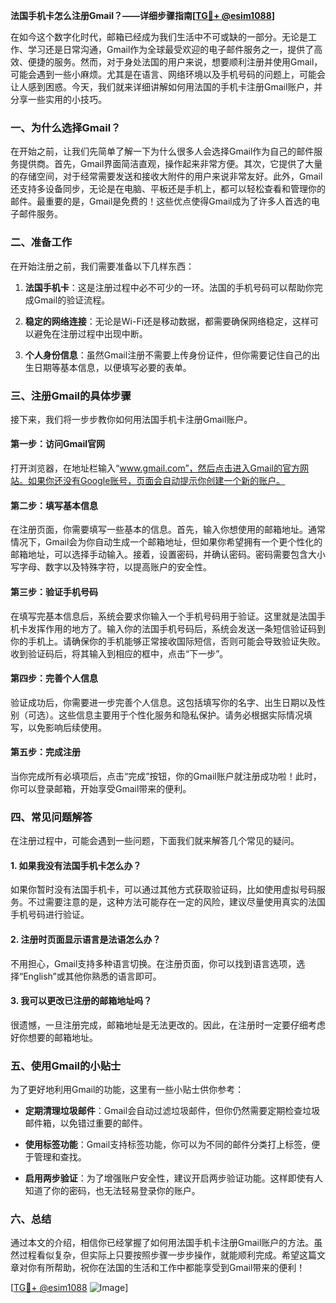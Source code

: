 **法国手机卡怎么注册Gmail？——详细步骤指南[[TG💪+ @esim1088](https://t.me/s/esim1088)]**

在如今这个数字化时代，邮箱已经成为我们生活中不可或缺的一部分。无论是工作、学习还是日常沟通，Gmail作为全球最受欢迎的电子邮件服务之一，提供了高效、便捷的服务。然而，对于身处法国的用户来说，想要顺利注册并使用Gmail，可能会遇到一些小麻烦。尤其是在语言、网络环境以及手机号码的问题上，可能会让人感到困惑。今天，我们就来详细讲解如何用法国的手机卡注册Gmail账户，并分享一些实用的小技巧。

### 一、为什么选择Gmail？

在开始之前，让我们先简单了解一下为什么很多人会选择Gmail作为自己的邮件服务提供商。首先，Gmail界面简洁直观，操作起来非常方便。其次，它提供了大量的存储空间，对于经常需要发送和接收大附件的用户来说非常友好。此外，Gmail还支持多设备同步，无论是在电脑、平板还是手机上，都可以轻松查看和管理你的邮件。最重要的是，Gmail是免费的！这些优点使得Gmail成为了许多人首选的电子邮件服务。

### 二、准备工作

在开始注册之前，我们需要准备以下几样东西：

1. **法国手机卡**：这是注册过程中必不可少的一环。法国的手机号码可以帮助你完成Gmail的验证流程。
   
2. **稳定的网络连接**：无论是Wi-Fi还是移动数据，都需要确保网络稳定，这样可以避免在注册过程中出现中断。

3. **个人身份信息**：虽然Gmail注册不需要上传身份证件，但你需要记住自己的出生日期等基本信息，以便填写必要的表单。

### 三、注册Gmail的具体步骤

接下来，我们将一步步教你如何用法国手机卡注册Gmail账户。

#### 第一步：访问Gmail官网

打开浏览器，在地址栏输入“www.gmail.com”，然后点击进入Gmail的官方网站。如果你还没有Google账号，页面会自动提示你创建一个新的账户。

#### 第二步：填写基本信息

在注册页面，你需要填写一些基本的信息。首先，输入你想使用的邮箱地址。通常情况下，Gmail会为你自动生成一个邮箱地址，但如果你希望拥有一个更个性化的邮箱地址，可以选择手动输入。接着，设置密码，并确认密码。密码需要包含大小写字母、数字以及特殊字符，以提高账户的安全性。

#### 第三步：验证手机号码

在填写完基本信息后，系统会要求你输入一个手机号码用于验证。这里就是法国手机卡发挥作用的地方了。输入你的法国手机号码后，系统会发送一条短信验证码到你的手机上。请确保你的手机能够正常接收国际短信，否则可能会导致验证失败。收到验证码后，将其输入到相应的框中，点击“下一步”。

#### 第四步：完善个人信息

验证成功后，你需要进一步完善个人信息。这包括填写你的名字、出生日期以及性别（可选）。这些信息主要用于个性化服务和隐私保护。请务必根据实际情况填写，以免影响后续使用。

#### 第五步：完成注册

当你完成所有必填项后，点击“完成”按钮，你的Gmail账户就注册成功啦！此时，你可以登录邮箱，开始享受Gmail带来的便利。

### 四、常见问题解答

在注册过程中，可能会遇到一些问题，下面我们就来解答几个常见的疑问。

#### 1. 如果我没有法国手机卡怎么办？

如果你暂时没有法国手机卡，可以通过其他方式获取验证码，比如使用虚拟号码服务。不过需要注意的是，这种方法可能存在一定的风险，建议尽量使用真实的法国手机号码进行验证。

#### 2. 注册时页面显示语言是法语怎么办？

不用担心，Gmail支持多种语言切换。在注册页面，你可以找到语言选项，选择“English”或其他你熟悉的语言即可。

#### 3. 我可以更改已注册的邮箱地址吗？

很遗憾，一旦注册完成，邮箱地址是无法更改的。因此，在注册时一定要仔细考虑好你想要的邮箱地址。

### 五、使用Gmail的小贴士

为了更好地利用Gmail的功能，这里有一些小贴士供你参考：

- **定期清理垃圾邮件**：Gmail会自动过滤垃圾邮件，但你仍然需要定期检查垃圾邮件箱，以免错过重要的邮件。
  
- **使用标签功能**：Gmail支持标签功能，你可以为不同的邮件分类打上标签，便于管理和查找。

- **启用两步验证**：为了增强账户安全性，建议开启两步验证功能。这样即使有人知道了你的密码，也无法轻易登录你的账户。

### 六、总结

通过本文的介绍，相信你已经掌握了如何用法国手机卡注册Gmail账户的方法。虽然过程看似复杂，但实际上只要按照步骤一步步操作，就能顺利完成。希望这篇文章对你有所帮助，祝你在法国的生活和工作中都能享受到Gmail带来的便利！

[[TG💪+ @esim1088](https://t.me/s/esim1088) ![Image](https://i.postimg.cc/4NQfJmqS/Snipaste-2025-05-13-00-14-12.png)]